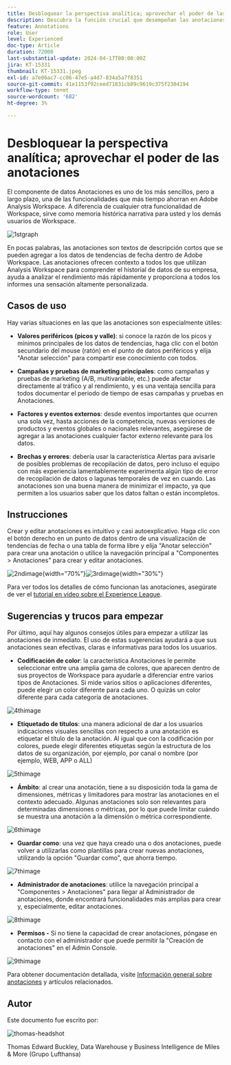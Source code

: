 ```yaml
---
title: Desbloquear la perspectiva analítica; aprovechar el poder de las anotaciones
description: Descubra la función crucial que desempeñan las anotaciones en Adobe Analysis Workspace y obtenga sugerencias prácticas para maximizar su uso. Aumente la comprensión y la colaboración de sus datos a nuevas alturas y obtenga perspectivas analíticas más enriquecidas a lo largo del camino.
feature: Annotations
role: User
level: Experienced
doc-type: Article
duration: 72000
last-substantial-update: 2024-04-17T00:00:00Z
jira: KT-15331
thumbnail: KT-15331.jpeg
exl-id: a7e06ac7-cc06-47e5-a4d7-834a5a7f8351
source-git-commit: 41e1153f92ceed71831cb89c9619c375f2304194
workflow-type: tm+mt
source-wordcount: '682'
ht-degree: 3%

---
```


# Desbloquear la perspectiva analítica; aprovechar el poder de las anotaciones

El componente de datos Anotaciones es uno de los más sencillos, pero a largo plazo, una de las funcionalidades que más tiempo ahorran en Adobe Analysis Workspace. A diferencia de cualquier otra funcionalidad de Workspace, sirve como memoria histórica narrativa para usted y los demás usuarios de Workspace.

![1stgraph](assets/1stgraph.png)

En pocas palabras, las anotaciones son textos de descripción cortos que se pueden agregar a los datos de tendencias de fecha dentro de Adobe Workspace. Las anotaciones ofrecen contexto a todos los que utilizan Analysis Workspace para comprender el historial de datos de su empresa, ayuda a analizar el rendimiento más rápidamente y proporciona a todos los informes una sensación altamente personalizada.

## Casos de uso

Hay varias situaciones en las que las anotaciones son especialmente útiles:

- **Valores periféricos (picos y valle)**: si conoce la razón de los picos y mínimos principales de los datos de tendencias, haga clic con el botón secundario del mouse (ratón) en el punto de datos periféricos y elija &quot;Anotar selección&quot; para compartir ese conocimiento con todos.

- **Campañas y pruebas de marketing principales**: como campañas y pruebas de marketing (A/B, multivariable, etc.) puede afectar directamente al tráfico y al rendimiento, y es una ventaja sencilla para todos documentar el periodo de tiempo de esas campañas y pruebas en Anotaciones.

- **Factores y eventos externos**: desde eventos importantes que ocurren una sola vez, hasta acciones de la competencia, nuevas versiones de productos y eventos globales o nacionales relevantes, asegúrese de agregar a las anotaciones cualquier factor externo relevante para los datos.

- **Brechas y errores**: debería usar la característica Alertas para avisarle de posibles problemas de recopilación de datos, pero incluso el equipo con más experiencia lamentablemente experimenta algún tipo de error de recopilación de datos o lagunas temporales de vez en cuando. Las anotaciones son una buena manera de minimizar el impacto, ya que permiten a los usuarios saber que los datos faltan o están incompletos.

## Instrucciones

Crear y editar anotaciones es intuitivo y casi autoexplicativo. Haga clic con el botón derecho en un punto de datos dentro de una visualización de tendencias de fecha o una tabla de forma libre y elija &quot;Anotar selección&quot; para crear una anotación o utilice la navegación principal a &quot;Componentes > Anotaciones&quot; para crear y editar anotaciones.

![2ndimage](assets/2ndimage.png){width="70%"}![3rdimage](assets/3rdimage.png){width="30%"}


Para ver todos los detalles de cómo funcionan las anotaciones, asegúrate de ver el [tutorial en vídeo sobre el Experience League](https://experienceleague.adobe.com/en/docs/analytics-learn/tutorials/analysis-workspace/navigating-workspace-projects/annotations-in-analysis-workspace).

## Sugerencias y trucos para empezar

Por último, aquí hay algunos consejos útiles para empezar a utilizar las anotaciones de inmediato.  El uso de estas sugerencias ayudará a que sus anotaciones sean efectivas, claras e informativas para todos los usuarios.

- **Codificación de color**: la característica Anotaciones le permite seleccionar entre una amplia gama de colores, que aparecen dentro de sus proyectos de Workspace para ayudarle a diferenciar entre varios tipos de Anotaciones. Si mide varios sitios o aplicaciones diferentes, puede elegir un color diferente para cada uno. O quizás un color diferente para cada categoría de anotaciones.

![4thimage](assets/4thimage.png)

- **Etiquetado de títulos**: una manera adicional de dar a los usuarios indicaciones visuales sencillas con respecto a una anotación es etiquetar el título de la anotación. Al igual que con la codificación por colores, puede elegir diferentes etiquetas según la estructura de los datos de su organización, por ejemplo, por canal o nombre (por ejemplo, WEB, APP o ALL)

![5thimage](assets/5thimage.png)

- **Ámbito**: al crear una anotación, tiene a su disposición toda la gama de dimensiones, métricas y limitadores para mostrar las anotaciones en el contexto adecuado. Algunas anotaciones solo son relevantes para determinadas dimensiones o métricas, por lo que puede limitar cuándo se muestra una anotación a la dimensión o métrica correspondiente.

![6thimage](assets/6thimage.png)

- **Guardar como**: una vez que haya creado una o dos anotaciones, puede volver a utilizarlas como plantillas para crear nuevas anotaciones, utilizando la opción &quot;Guardar como&quot;, que ahorra tiempo.

![7thimage](assets/7thimage.png)

- **Administrador de anotaciones**: utilice la navegación principal a &quot;Componentes > Anotaciones&quot; para llegar al Administrador de anotaciones, donde encontrará funcionalidades más amplias para crear y, especialmente, editar anotaciones.

![8thimage](assets/8thimage.png)


- **Permisos -** Si no tiene la capacidad de crear anotaciones, póngase en contacto con el administrador que puede permitir la &quot;Creación de anotaciones&quot; en el Admin Console.

![9thimage](assets/9thimage.png)

Para obtener documentación detallada, visite [Información general sobre anotaciones](https://experienceleague.adobe.com/en/docs/analytics/analyze/analysis-workspace/components/annotations/overview) y artículos relacionados.

## Autor

Este documento fue escrito por:

![thomas-headshot](assets/thomas-headshot.png)

Thomas Edward Buckley, Data Warehouse y Business Intelligence de Miles &amp; More (Grupo Lufthansa)
